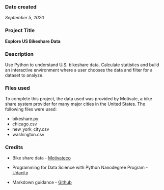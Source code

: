 ### Date created
*September 5, 2020*

### Project Title
**Explore US Bikeshare Data**

### Description
Use Python to understand U.S. bikeshare data. Calculate statistics and build an interactive environment where a user chooses the data and filter for a dataset to analyze.

### Files used
To complete this project, the data used was provided by Motivate, a bike share system provider for many major cities in the United States. The following files were used:

* bikeshare.py
* chicago.csv
* new_york_city.csv
* washington.csv

### Credits
* Bike share data - [Motivateco](https://www.motivateco.com/)

* Programming for Data Science with Python Nanodegree Program - [Udacity](https://www.udacity.com/course/programming-for-data-science-nanodegree--nd104)

* Markdown guidance - [Github](https://guides.github.com/features/mastering-markdown/)
